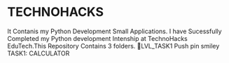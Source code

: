 # TECHNOHACKS
It Contanis my Python Development Small Applications.
I have Sucessfully Completed my Python development Intenship at TechnoHacks EduTech.This Repository Contains 3 folders.
🔵LVL_TASK1
Push pin smiley TASK1: CALCULATOR
